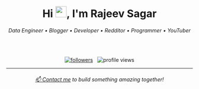 <h1 align="center">
    Hi <img src="https://user-images.githubusercontent.com/18350557/176309783-0785949b-9127-417c-8b55-ab5a4333674e.gif" alt="" style="height: 30px; width: 30px;">, I'm Rajeev Sagar
</h1>

<h6 align="center">
    Data Engineer • Blogger • Developer • Redditor • Programmer • YouTuber
</h6>

<br>

<p align="center">
    <a href="https://www.github.com/CoolBytesIN" target="_blank" rel="noreferrer">
        <img src="https://img.shields.io/github/followers/PirateDevCom?logo=github&style=for-the-badge&color=0891b2&labelColor=22272e" alt="followers" /></a>
    &nbsp;
    <img src="https://komarev.com/ghpvc/?username=piratedevcom&label=Profile%20views&style=for-the-badge&color=0891b2&labelColor=22272e"
        alt="profile views" />
</p>

<!-- <h2>My GitHub Stats</h2>

<p align="center">
    <a href="https://www.github.com/CoolBytesIN"><img src="https://github-readme-stats.vercel.app/api?username=CoolBytesIN&show_icons=true&hide=&count_private=true&title_color=0891b2&text_color=ffffff&icon_color=0891b2&bg_color=22272e&hide_border=true&show_icons=true" alt="CoolBytesIN's GitHub stats" /></a>&nbsp;
    <a href="https://www.github.com/CoolBytesIN"><img src="https://github-readme-streak-stats.herokuapp.com/?user=CoolBytesIN&stroke=ffffff&background=22272e&ring=0891b2&fire=0891b2&currStreakNum=ffffff&currStreakLabel=0891b2&sideNums=ffffff&sideLabels=ffffff&dates=ffffff&hide_border=true" /></a>
    <a href="https://github.com/CoolBytesIN" align="left"><img src="https://github-readme-stats.vercel.app/api/top-langs/?username=CoolBytesIN&langs_count=10&title_color=0891b2&text_color=ffffff&icon_color=0891b2&bg_color=22272e&hide_border=true&locale=en&custom_title=Top%20%Languages" alt="Top Languages" /></a>
</p> -->

---

<h6 align="center">
    <i><a href="mailto:admin@coolbytes.in">📫 Contact me</a> to build something amazing together!</i>
</h6>
